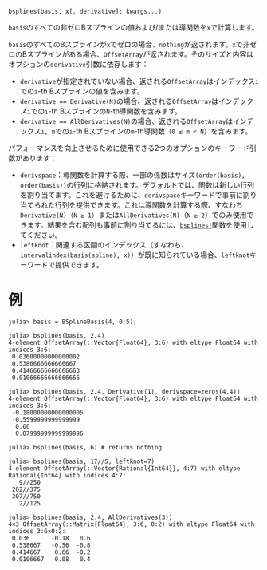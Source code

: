 ```
bsplines(basis, x[, derivative]; kwargs...)
```

`basis`のすべての非ゼロBスプラインの値および/または導関数を`x`で計算します。

`basis`のすべてのBスプラインが`x`でゼロの場合、`nothing`が返されます。`x`で非ゼロのBスプラインがある場合、`OffsetArray`が返されます。そのサイズと内容はオプションの`derivative`引数に依存します：

  * `derivative`が指定されていない場合、返される`OffsetArray`はインデックス`i`での`i`-th Bスプラインの値を含みます。
  * `derivative == Derivative(N)`の場合、返される`OffsetArray`はインデックス`i`での`i`-th Bスプラインの`N`-th導関数を含みます。
  * `derivative == AllDerivatives(N)`の場合、返される`OffsetArray`はインデックス`i, m`での`i`-th Bスプラインの`m`-th導関数（`0 ≤ m < N`）を含みます。

パフォーマンスを向上させるために使用できる2つのオプションのキーワード引数があります：

  * `derivspace`：導関数を計算する際、一部の係数はサイズ`(order(basis), order(basis))`の行列に格納されます。デフォルトでは、関数は新しい行列を割り当てます。これを避けるために、`derivspace`キーワードで事前に割り当てられた行列を提供できます。これは導関数を計算する際、すなわち`Derivative(N)`（`N ≥ 1`）または`AllDerivatives(N)`（`N ≥ 2`）でのみ使用できます。結果を含む配列も事前に割り当てるには、[`bsplines!`](@ref)関数を使用してください。
  * `leftknot`：関連する区間のインデックス（すなわち、`intervalindex(basis(spline), x)`）が既に知られている場合、`leftknot`キーワードで提供できます。

# 例

```jldoctest
julia> basis = BSplineBasis(4, 0:5);

julia> bsplines(basis, 2.4)
4-element OffsetArray(::Vector{Float64}, 3:6) with eltype Float64 with indices 3:6:
 0.03600000000000002
 0.5386666666666667
 0.41466666666666663
 0.01066666666666666

julia> bsplines(basis, 2.4, Derivative(1), derivspace=zeros(4,4))
4-element OffsetArray(::Vector{Float64}, 3:6) with eltype Float64 with indices 3:6:
 -0.18000000000000005
 -0.5599999999999999
  0.66
  0.07999999999999996

julia> bsplines(basis, 6) # returns nothing

julia> bsplines(basis, 17//5, leftknot=7)
4-element OffsetArray(::Vector{Rational{Int64}}, 4:7) with eltype Rational{Int64} with indices 4:7:
   9//250
 202//375
 307//750
   2//125

julia> bsplines(basis, 2.4, AllDerivatives(3))
4×3 OffsetArray(::Matrix{Float64}, 3:6, 0:2) with eltype Float64 with indices 3:6×0:2:
 0.036      -0.18   0.6
 0.538667   -0.56  -0.8
 0.414667    0.66  -0.2
 0.0106667   0.08   0.4
```
